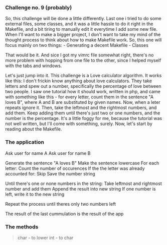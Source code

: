 ### Challenge no. 9 (probably)
So, this challenge will be done a little differently. Last
one i tried to do some external files, some classes, and it
was a little hassle to do it right in the Makefile, and a
bit tiring to manually edit it everytime I add some new
file. When I'll want to make a bigger project, I don't want
to take my mind of the thought process to think about how to
make Makefile work. So, this one will focus mainly on two
things: 
        - Generating a decent Makefile
        - Classes

That would be it. And sice I got my vimrc file somewhat
right, there's no more problem with hopping from one file to
the other, since I helped myself with the tabs and windows.

Let's just jump into it. This challenge is a Love calculator
algorithm. It works like this: I don't frickin know anything
about love calculators. They take letters and spew out a
number, specifically the percentage of love between two
people. I saw one tutorial how it should work, written in
php, and came with something like this - for every letter,
count them in the sentence "A loves B", where A and B are
substituted by given names. Now, when a leter repeats ignore
it. Then, take the leftmost and the rightmost numbers, and
add them. Keep adding them until there's just two or one
numbers, and the number is the percentage. It's a little
foggy for me, because the tutorial was not well written, but
I'll come with something, surely. Now, let's start by
reading about the Makefile.

### The application

Ask user for name A
Ask user for name B

Generate the sentence "A loves B"
Make the sentence lowercase
For each letter:
        Count the number of occurences
        If the the letter was already accounted for:
                Skip
        Save the number string

Until there's one or none numbers in the string:
        Take leftmost and rightmost number and add them
        Append the result into new string
        If one number is left, write it to the new string

Repeat the process until theres only two numbers left

The result of the last cummulation is the result of the app

### The methods

  > char - to lower
  > int  - to char

